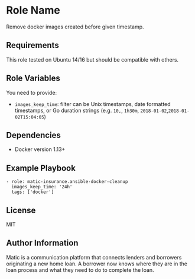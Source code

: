 Role Name
=========

Remove docker images created before given timestamp.

Requirements
------------

This role tested on Ubuntu 14/16 but should be compatible with others.

Role Variables
--------------

You need to provide:

* `images_keep_time`: filter can be Unix timestamps, date formatted timestamps, or Go duration strings (e.g. `10,`, `1h30m`, `2018-01-02`,`2018-01-02T15:04:05`)

Dependencies
------------

* Docker version 1.13+

Example Playbook
----------------

    - role: matic-insurance.ansible-docker-cleanup
      images_keep_time: '24h'
      tags: ['docker']

License
-------

MIT

Author Information
------------------

Matic is a communication platform that connects lenders and borrowers originating a new home loan. A borrower now knows where they are in the loan process and what they need to do to complete the loan.